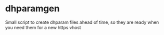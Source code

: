 # dhparamgen
Small script to create dhparam files ahead of time, so they are ready when you need them for a new https vhost
